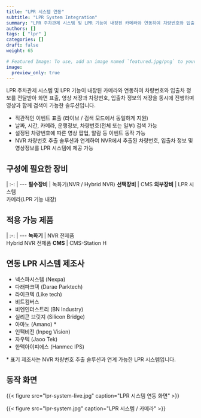 ```yaml
---
title: "LPR 시스템 연동"
subtitle: "LPR System Integration"
summary: "LPR 주차관제 시스템 및 LPR 기능이 내장된 카메라와 연동하여 차량번호와 입출차 정보를 전달받아 화면 표출, 영상 저장과 차량번호, 입출차 정보의 저장을 동시에 진행하며 영상과 함께 검색이 가능한 솔루션입니다."
authors: []
tags: [ "lpr" ]
categories: []
draft: false
weight: 65

# Featured Image: To use, add an image named `featured.jpg/png` to your page's folder.
image:
  preview_only: true
---
```


LPR 주차관제 시스템 및 LPR 기능이 내장된 카메라와 연동하여 차량번호와 입출차 정보를 전달받아 화면 표출, 영상 저장과 차량번호, 입출차 정보의 저장을 동시에 진행하며 영상과 함께 검색이 가능한 솔루션입니다.

- 직관적인 이벤트 표출 (라이브 / 검색 모드에서 동일하게 지원)
- 날짜, 시간, 카메라, 운행정보, 차량번호(전체 또는 일부) 검색 가능
- 설정된 차량번호에 따른 영상 팝업, 알람 등 이벤트 동작 가능
- NVR 차량번호 추출 솔루션과 연계하여 NVR에서 추출된 차량번호, 입출차 정보 및 영상정보를 LPR 시스템에 제공 가능

<div class="container">
<div class="row">
<div class="col-12 col-sm-6 pl-0">

## 구성에 필요한 장비

|
:-: | ---
**필수장비** | 녹화기(NVR / Hybrid NVR)
**선택장비** | CMS
**외부장비** | LPR 시스템<br>카메라(LPR 기능 내장)

</div>
<div class="col-12 col-sm-6 pl-0">

## 적용 가능 제품

|
:-: | ---
**녹화기** | NVR 전제품<br>Hybrid NVR 전제품
**CMS** | CMS-Station H

</div>
</div>
</div>

## 연동 LPR 시스템 제조사

- 넥스파시스템 (Nexpa)
- 다래파크텍 (Darae Parktech)
- 라이크텍 (Like tech)
- 비트컴버스
- 비엔인더스트리 (BN Industry)
- 실리콘 브릿지 (Silicon Bridge)
- 아마노 (Amano) \*
- 인팩비전 (Inpeg Vision)
- 자우텍 (Jaoo Tek)
- 한맥아이피에스 (Hanmec IPS)

\* 표기 제조사는 NVR 차량번호 추출 솔루션과 연계 가능한 LPR 시스템입니다.

## 동작 화면

{{< figure src="lpr-system-live.jpg" caption="LPR 시스템 연동 화면" >}}

{{< figure src="lpr-system.jpg" caption="LPR 시스템 / 카메라" >}}
